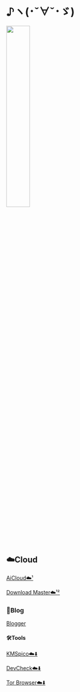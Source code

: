 # ♪ヽ(･ˇ∀ˇ･ゞ)

<img src="https://cloud-cdn.yingyingying.xyz:2096/AICLOUD1664609148/dou_original_0_2_too_young_too_simple.gif" width="35%">

## ☁️Cloud

[AiCloud☁️¹](https://cloud.yingyingying.xyz:2096)

[Download Master☁️¹](https://cloud.yingyingying.xyz:2087/downloadmaster/index.asp)[²](https://cloud-cdn.yingyingying.xyz:2087/downloadmaster/index.asp)

### 🛂Blog

[Blogger](https://ghs.yingyingying.xyz)

#### 🛠️Tools

[KMSpico☁️⬇️](https://cloud-cdn.yingyingying.xyz:2096/AICLOUD1615769437/KMSpico_setup.exe)

[DevCheck☁️⬇️](https://cloud-cdn.yingyingying.xyz:2096/AICLOUD979692360/DevCheck-Pro-v4.04_build_404-Mod.apk)

[Tor Browser☁️⬇️](https://cloud-cdn.yingyingying.xyz:2096/AICLOUD215144771/Tor.Browser.ver.11.0.6.(94.1.1-Release).build.2015813947.apk)

